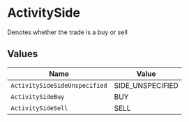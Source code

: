 # ActivitySide

Denotes whether the trade is a buy or sell


## Values

| Name                          | Value                         |
| ----------------------------- | ----------------------------- |
| `ActivitySideSideUnspecified` | SIDE_UNSPECIFIED              |
| `ActivitySideBuy`             | BUY                           |
| `ActivitySideSell`            | SELL                          |